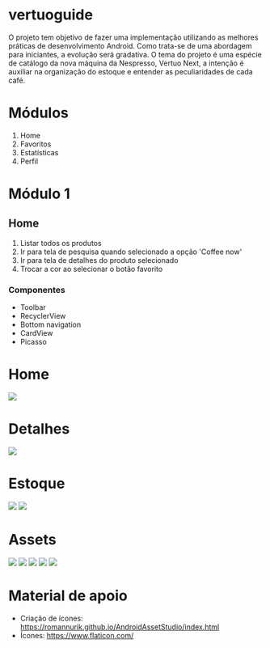 vertuoguide
===

O projeto tem objetivo de fazer uma implementação utilizando as melhores práticas de desenvolvimento Android. Como trata-se de uma abordagem para iniciantes, a evolução será gradativa.
O tema do projeto é uma espécie de catálogo da nova máquina da Nespresso, Vertuo Next, a intenção é auxiliar na organização do estoque e entender as peculiaridades de cada café.

Módulos
===

1. Home
2. Favoritos
3. Estatísticas
4. Perfil

Módulo 1
===

## Home

1. Listar todos os produtos
2. Ir para tela de pesquisa quando selecionado a opção 'Coffee now'
3. Ir para tela de detalhes do produto selecionado
4. Trocar a cor ao selecionar o botão favorito

### Componentes

- Toolbar
- RecyclerView
- Bottom navigation
- CardView
- Picasso

Home
===

![](https://github.com/Pierry/vertuoguide/raw/main/art/p1.png)

Detalhes
===

![](https://github.com/Pierry/vertuoguide/blob/main/art/p2.png)

Estoque
===
![](https://github.com/Pierry/vertuoguide/blob/main/art/p5.png)
![](https://github.com/Pierry/vertuoguide/blob/main/art/p6.png)

Assets
===

![](https://github.com/Pierry/vertuoguide/raw/main/art/label.png)
![](https://github.com/Pierry/vertuoguide/raw/main/art/edittext.png)
![](https://github.com/Pierry/vertuoguide/raw/main/art/button-normal.png)
![](https://github.com/Pierry/vertuoguide/raw/main/art/button-dark.png)
![](https://github.com/Pierry/vertuoguide/raw/main/art/card.png)

Material de apoio
===

- Criação de ícones: https://romannurik.github.io/AndroidAssetStudio/index.html
- Ícones: https://www.flaticon.com/
